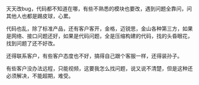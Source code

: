 天天改bug，代码都不知道在哪，有些不熟悉的模块也要改，遇到问题全靠问，问其他人也都是踢皮球，心累。

代码也乱，除了标准产品，还有客户客开，金格，迈锐思，金山各种第三方，如果是网络、接口问题还好，如果是代码问题，全是压缩构建的代码，找的头昏眼花，找到问题了还不好改。

还得联系客户，有些客户态度也不好，搞得自己跟个客服一样，还得装孙子。

有些客户没办法远程，只能视频，这要我怎么找问题，说又说不清楚，但是这种还必须解决，不能超期，难受。